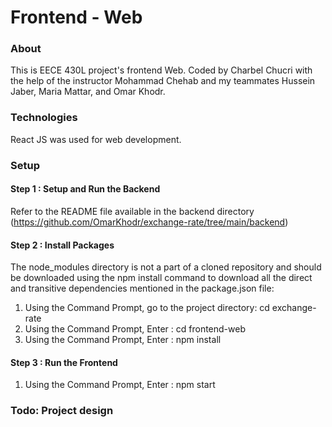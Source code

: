 # Frontend - Web

### About
This is EECE 430L project's frontend Web. Coded by Charbel Chucri with the help of the instructor Mohammad Chehab and my teammates Hussein Jaber, Maria Mattar, and Omar Khodr.

### Technologies
React JS was used for web development.

### Setup

#### Step 1 : Setup and Run the Backend
Refer to the README file available in the backend directory (https://github.com/OmarKhodr/exchange-rate/tree/main/backend)

#### Step 2 : Install Packages
The node_modules directory is not a part of a cloned repository and should be downloaded using the npm install command to download all the direct and transitive dependencies mentioned in the package.json file:
1. Using the Command Prompt, go to the project directory: cd exchange-rate
2. Using the Command Prompt, Enter : cd frontend-web
3. Using the Command Prompt, Enter : npm install

#### Step 3 : Run the Frontend
1. Using the Command Prompt, Enter : npm start

### Todo: Project design
